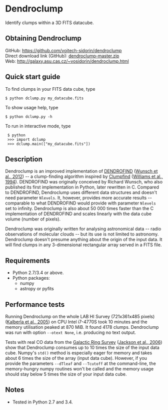 # Dendroclump

Identify clumps within a 3D FITS datacube.

## Obtaining Dendroclump

GitHub: <https://github.com/vojtech-sidorin/dendroclump>  
Direct download link (GitHub):
[dendroclump-master.zip](https://github.com/vojtech-sidorin/dendroclump/archive/master.zip)  
Web: <http://galaxy.asu.cas.cz/~vosidorin/dendroclump.html>

## Quick start guide

To find clumps in your FITS data cube, type

    $ python dclump.py my_datacube.fits

To show usage help, type

    $ python dclump.py -h

To run in interactive mode, type

     $ python
     >>> import dclump
     >>> dclump.main(["my_datacube.fits"])

## Description

Dendroclump is an improved implementation of
[DENDROFIND](http://galaxy.asu.cas.cz/~richard/dendrofind/)
([Wunsch et al., 2012](http://adsabs.harvard.edu/abs/2012A%26A...539A.116W))
-- a clump-finding algorithm inspired by
[Clumpfind](http://www.ifa.hawaii.edu/users/jpw/clumpfind.shtml)
([Williams et al., 1994](http://adsabs.harvard.edu/abs/1994ApJ...428..693W)).
DENDROFIND was originally conceived by Richard Wunsch, who also published its
first implementation in Python, later rewritten in C.  Compared to DENDROFIND,
Dendroclump uses different data structures and doesn't need parameter `Nlevels`.
It, however, provides more accurate results -- comparable to what DENDROFIND
would provide with parameter `Nlevels` set to infinity.  Dendroclump is also
about 50 000 times faster than the C implementation of DENDROFIND and scales
linearly with the data cube volume (number of pixels).

Dendroclump was originally written for analysing astronomical data -- radio
observations of molecular clouds -- but its use is not limited to astronomy.
Dendroclump doesn't presume anything about the origin of the input data.  It will
find clumps in any 3-dimensional rectangular array served in a FITS file.

## Requirements

- Python 2.7/3.4 or above.
- Python packages:
    - numpy
    - astropy or pyfits

## Performance tests

Running Dendroclump on the whole LAB HI Survey (721x361x485 pixels)
([Kalberla et al., 2005](http://adsabs.harvard.edu//abs/2005A%26A...440..775K))
on CPU Intel i7-4770S took 10 minutes and the memory utilisation peaked at
870 MiB.  It found 4178 clumps.  Dendroclump was run with option
`--otext None`, i.e. producing no text output.

Tests with real CO data from the
[Galactic Ring Survey](http://www.bu.edu/galacticring/)
([Jackson et al., 2006](http://adsabs.harvard.edu//abs/2006ApJS..163..145J))
show that Dendroclump consumes up to 10 times the size of the input data cube.
Numpy's `std()` method is especially eager for memory and takes about 6 times
the size of the array (input data cube).  However, if you provide the
parameters `--dTleaf` and `--Tcutoff` at the command-line, the memory-hungry
numpy routines won't be called and the memory usage should stay below 5 times
the size of your input data cube.

## Notes

-   Tested in Python 2.7 and 3.4.
